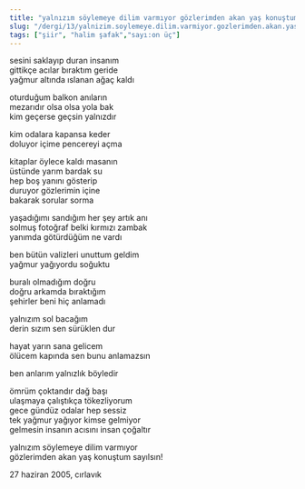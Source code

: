 ```yaml
---
title: "yalnızım söylemeye dilim varmıyor gözlerimden akan yaş konuştum sayılsın! - halim şafak"
slug: "/dergi/13/yalnizim.soylemeye.dilim.varmiyor.gozlerimden.akan.yas.konustum.sayilsin-halim.safak"
tags: ["şiir", "halim şafak","sayı:on üç"]
---
```


sesini saklayıp duran insanım  
gittikçe acılar bıraktım geride\
yağmur altında ıslanan ağaç kaldı

oturduğum balkon anıların\
mezarıdır olsa olsa yola bak\
kim geçerse geçsin yalnızdır

kim odalara kapansa keder\
doluyor içime pencereyi açma

kitaplar öylece kaldı masanın\
üstünde yarım bardak su\
hep boş yanını gösterip\
duruyor gözlerimin içine\
bakarak sorular sorma

yaşadığımı sandığım her şey artık anı\
solmuş fotoğraf belki kırmızı zambak\
yanımda götürdüğüm ne vardı

ben bütün valizleri unuttum geldim\
yağmur yağıyordu soğuktu

buralı olmadığım doğru\
doğru arkamda bıraktığım\
şehirler beni hiç anlamadı

yalnızım sol bacağım\
derin sızım sen sürüklen dur

hayat yarın sana gelicem\
ölücem kapında sen bunu anlamazsın

ben anlarım yalnızlık böyledir

ömrüm çoktandır dağ başı\
ulaşmaya çalıştıkça tökezliyorum\
gece gündüz odalar hep sessiz\
tek yağmur yağıyor kimse gelmiyor\
gelmesin insanın acısını insan çoğaltır

yalnızım söylemeye dilim varmıyor\
gözlerimden akan yaş konuştum sayılsın!

27 haziran 2005, cırlavık

